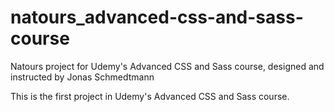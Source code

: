 # natours_advanced-css-and-sass-course
Natours project for Udemy's Advanced CSS and Sass course, designed and instructed by Jonas Schmedtmann

This is the first project in Udemy's Advanced CSS and Sass course.
